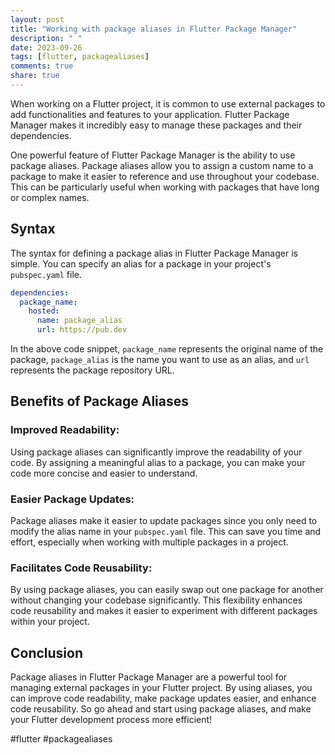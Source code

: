 ```yaml
---
layout: post
title: "Working with package aliases in Flutter Package Manager"
description: " "
date: 2023-09-26
tags: [flutter, packagealiases]
comments: true
share: true
---
```


When working on a Flutter project, it is common to use external packages to add functionalities and features to your application. Flutter Package Manager makes it incredibly easy to manage these packages and their dependencies. 

One powerful feature of Flutter Package Manager is the ability to use package aliases. Package aliases allow you to assign a custom name to a package to make it easier to reference and use throughout your codebase. This can be particularly useful when working with packages that have long or complex names.

## Syntax

The syntax for defining a package alias in Flutter Package Manager is simple. You can specify an alias for a package in your project's `pubspec.yaml` file. 

```yaml
dependencies:
  package_name:
    hosted:
      name: package_alias
      url: https://pub.dev
```

In the above code snippet, `package_name` represents the original name of the package, `package_alias` is the name you want to use as an alias, and `url` represents the package repository URL. 

## Benefits of Package Aliases

### Improved Readability:
Using package aliases can significantly improve the readability of your code. By assigning a meaningful alias to a package, you can make your code more concise and easier to understand. 

### Easier Package Updates:
Package aliases make it easier to update packages since you only need to modify the alias name in your `pubspec.yaml` file. This can save you time and effort, especially when working with multiple packages in a project.

### Facilitates Code Reusability:
By using package aliases, you can easily swap out one package for another without changing your codebase significantly. This flexibility enhances code reusability and makes it easier to experiment with different packages within your project.

## Conclusion

Package aliases in Flutter Package Manager are a powerful tool for managing external packages in your Flutter project. By using aliases, you can improve code readability, make package updates easier, and enhance code reusability. So go ahead and start using package aliases, and make your Flutter development process more efficient!

#flutter #packagealiases